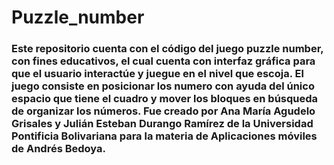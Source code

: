 # Puzzle_number
### Este repositorio cuenta con el código del juego puzzle number, con fines educativos, el cual cuenta con interfaz gráfica para que el usuario interactúe y juegue en el nivel que escoja. El juego consiste en posicionar los numero con ayuda del único espacio que tiene el cuadro y mover los bloques en búsqueda de organizar los números. Fue creado por Ana María Agudelo Grisales y Julián Esteban Durango Ramírez de la Universidad Pontificia Bolivariana para la materia de Aplicaciones móviles de Andrés Bedoya.
